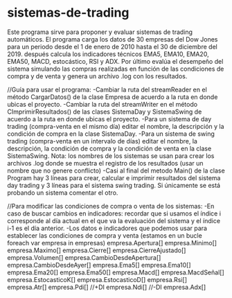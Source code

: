 # sistemas-de-trading

Este programa sirve para proponer y evaluar sistemas de trading automáticos.
El programa carga los datos de 30 empresas del Dow Jones para un periodo desde el 1 de enero de 2010 hasta el 30 de diciembre del 2019.
después calcula los indicadores técnicos EMA5, EMA10, EMA20, EMA50, MACD, estocástico, RSI y ADX.
Por último evalúa el desempeño del sistema simulando las compras realizadas en función de las condiciones de compra y de venta y genera un archivo .log con los resultados.

//Guía para usar el programa: 
-Cambiar la ruta del streamReader en el método CargarDatos() de la clase Empresa de acuerdo a la ruta en donde ubicas el proyecto.
-Cambiar la ruta del streamWriter en el método CImprimirResultados() de las clases SistemaDay y SistemaSwing de acuerdo a la ruta en donde ubicas el proyecto.
-Para un sistema de day trading (compra-venta en el mismo día) editar el nombre, la descripción y la condición de compra en la clase SistemaDay.
-Para un sistema de swing trading (compra-venta en un intervalo de días) editar el nombre, la descripción, la condición de compra y la condición de venta en la clase SistemaSwing.
Nota: los nombres de los sistemas se usan para crear los archivos .log donde se muestra el registro de los resultados (usar un nombre que no genere conflicto)
-Casi al final del metodo Main() de la clase Program hay 3 líneas para crear, calcular e imprimir resultados del sistema day trading y 3 líneas para el sistema swing trading. Si únicamente se está probando un sistema comentar el otro.

//Para modificar las condiciones de compra o venta de los sistemas:
-En caso de buscar cambios en indicadores: recordar que si usamos el índice i corresponde al día actual en el que va la evaluación del sistema y el índice i-1 es el día anterior.
-Los datos e indicadores que podemos usar para establecer las condiciones de compra y venta (estamos en un bucle foreach var empresa in empresas)
empresa.Apertura[]
empresa.Minimo[] 
empresa.Maximo[]
empresa.Cierre[]
empresa.CierreAjustado[]
empresa.Volumen[]
empresa.CambioDesdeApertura[]
empresa.CambioDesdeAyer[]
empresa.Ema5[]
empresa.Ema10[]
empresa.Ema20[]
empresa.Ema50[]
empresa.Macd[]
empresa.MacdSeñal[]
empresa.EstocasticoK[]
empresa.EstocasticoD[]
empresa.Rsi[]
empresa.Atr[]
empresa.Pdi[] //+DI
empresa.Ndi[] //-DI
empresa.Adx[]
